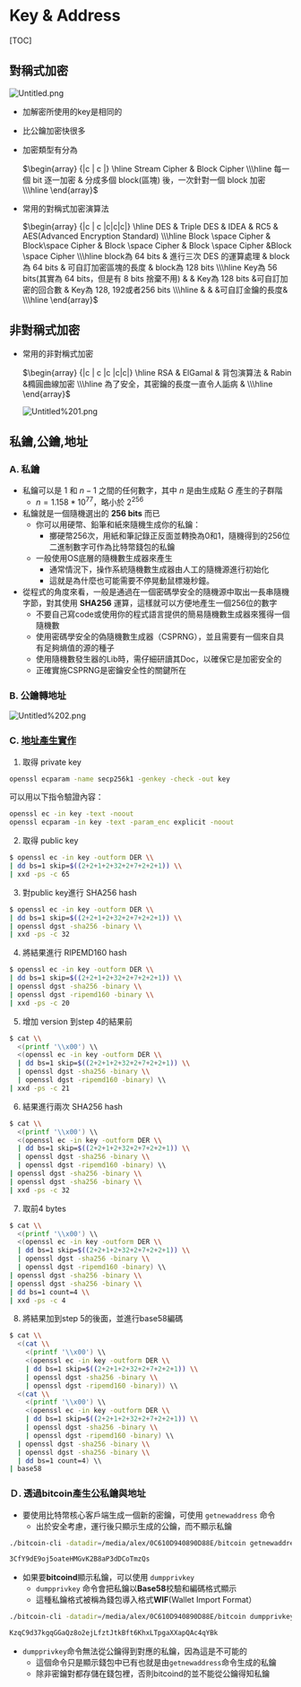 # Key & Address

[TOC]

## 對稱式加密

![Untitled.png](images/Untitled.png)

- 加解密所使用的key是相同的
- 比公鑰加密快很多
- 加密類型有分為

    $\begin{array}
    {|c | c |}
    \hline
    Stream Cipher & Block Cipher
    \\\hline
    每一個 bit 逐一加密 & 分成多個 block(區塊) 後，一次針對一個 block 加密
    \\\hline
    \end{array}$

- 常用的對稱式加密演算法

    $\begin{array}
    {|c | c |c|c|c|}
    \hline
    DES & Triple DES & IDEA & RC5 & AES(Advanced Encryption Standard)
    \\\hline
    Block \space Cipher & Block\space Cipher & Block \space Cipher & Block \space Cipher
    &Block \space Cipher
    \\\hline
    block為 64 bits & 進行三次 DES 的運算處理 & block為 64 bits & 可自訂加密區塊的長度 & block為 128 bits
    \\\hline
    Key為 56 bits(其實為 64 bits，但是有 8 bits 捨棄不用) & & Key為 128 bits &可自訂加密的回合數 & Key為 128, 192或者256 bits
    \\\hline
     & & &可自訂金鑰的長度&
    \\\hline
    \end{array}$

## 非對稱式加密

- 常用的非對稱式加密

    $\begin{array}
    {|c | c |c |c|c|}
    \hline
    RSA & ElGamal & 背包演算法 & Rabin &橢圓曲線加密
    \\\hline
    為了安全，其密鑰的長度一直令人詬病 &
    \\\hline
    \end{array}$

    ![Untitled%201.png](images/Untitled%201.png)

## 私鑰,公鑰,地址

### A. 私鑰

- 私鑰可以是 $1$ 和 $n-1$ 之間的任何數字，其中 $n$ 是由生成點 $G$ 產生的子群階
  - $n=1.158 * 10^{77}$，略小於 $2^{256}$
- 私鑰就是一個隨機選出的 **256 bits** 而已
  - 你可以用硬幣、鉛筆和紙來隨機生成你的私鑰：
    - 擲硬幣256次，用紙和筆記錄正反面並轉換為0和1，隨機得到的256位二進制數字可作為比特幣錢包的私鑰
  - 一般使用OS底層的隨機數生成器來產生
    - 通常情況下，操作系統隨機數生成器由人工的隨機源進行初始化
    - 這就是為什麼也可能需要不停晃動鼠標幾秒鐘。
- 從程式的角度來看，一般是通過在一個密碼學安全的隨機源中取出一長串隨機字節，對其使用 **SHA256** 運算，這樣就可以方便地產生一個256位的數字
  - 不要自己寫code或使用你的程式語言提供的簡易隨機數生成器來獲得一個隨機數
  - 使用密碼學安全的偽隨機數生成器（CSPRNG），並且需要有一個來自具有足夠熵值的源的種子
  - 使用隨機數發生器的Lib時，需仔細研讀其Doc，以確保它是加密安全的
  - 正確實施CSPRNG是密鑰安全性的關鍵所在

### B. 公鑰轉地址

![Untitled%202.png](images/Untitled%202.png)

### C. [地址產生實作](https://en.bitcoin.it/wiki/Technical_background_of_version_1_Bitcoin_addresses#How_to_create_Bitcoin_Address)

1. 取得 private key

```bash
openssl ecparam -name secp256k1 -genkey -check -out key
```

可以用以下指令驗證內容：

```bash
openssl ec -in key -text -noout
openssl ecparam -in key -text -param_enc explicit -noout
```

2. 取得 public key

```bash
$ openssl ec -in key -outform DER \\
| dd bs=1 skip=$((2+2+1+2+32+2+7+2+2+1)) \\
| xxd -ps -c 65
```

3. 對public key進行 SHA256 hash

```bash
$ openssl ec -in key -outform DER \\
| dd bs=1 skip=$((2+2+1+2+32+2+7+2+2+1)) \\
| openssl dgst -sha256 -binary \\
| xxd -ps -c 32
```

4. 將結果進行 RIPEMD160 hash

```bash
$ openssl ec -in key -outform DER \\
| dd bs=1 skip=$((2+2+1+2+32+2+7+2+2+1)) \\
| openssl dgst -sha256 -binary \\
| openssl dgst -ripemd160 -binary \\
| xxd -ps -c 20
```

5. 增加 version 到step 4的結果前

```bash
$ cat \\
  <(printf '\\x00') \\
  <(openssl ec -in key -outform DER \\
  | dd bs=1 skip=$((2+2+1+2+32+2+7+2+2+1)) \\
  | openssl dgst -sha256 -binary \\
  | openssl dgst -ripemd160 -binary) \\
| xxd -ps -c 21
```

6. 結果進行兩次 SHA256 hash

```bash
$ cat \\
  <(printf '\\x00') \\
  <(openssl ec -in key -outform DER \\
  | dd bs=1 skip=$((2+2+1+2+32+2+7+2+2+1)) \\
  | openssl dgst -sha256 -binary \\
  | openssl dgst -ripemd160 -binary) \\
| openssl dgst -sha256 -binary \\
| openssl dgst -sha256 -binary \\
| xxd -ps -c 32
```

7. 取前4 bytes

```bash
$ cat \\
  <(printf '\\x00') \\
  <(openssl ec -in key -outform DER \\
  | dd bs=1 skip=$((2+2+1+2+32+2+7+2+2+1)) \\
  | openssl dgst -sha256 -binary \\
  | openssl dgst -ripemd160 -binary) \\
| openssl dgst -sha256 -binary \\
| openssl dgst -sha256 -binary \\
| dd bs=1 count=4 \\
| xxd -ps -c 4

```

8. 將結果加到step 5的後面，並進行base58編碼

```bash
$ cat \\
  <(cat \\
    <(printf '\\x00') \\
    <(openssl ec -in key -outform DER \\
    | dd bs=1 skip=$((2+2+1+2+32+2+7+2+2+1)) \\
    | openssl dgst -sha256 -binary \\
    | openssl dgst -ripemd160 -binary)) \\
  <(cat \\
    <(printf '\\x00') \\
    <(openssl ec -in key -outform DER \\
    | dd bs=1 skip=$((2+2+1+2+32+2+7+2+2+1)) \\
    | openssl dgst -sha256 -binary \\
    | openssl dgst -ripemd160 -binary) \\
  | openssl dgst -sha256 -binary \\
  | openssl dgst -sha256 -binary \\
  | dd bs=1 count=4) \\
| base58
```

### Ｄ. 透過bitcoin產生公私鑰與地址

- 要使用比特幣核心客戶端生成一個新的密鑰，可使用 `getnewaddress` 命令
  - 出於安全考慮，運行後只顯示生成的公鑰，而不顯示私鑰

```bash
./bitcoin-cli -datadir=/media/alex/0C610D940890D88E/bitcoin getnewaddress

3CfY9dE9oj5oateHMGvK2B8aP3dDCoTmzQs
```

- 如果要**bitcoind**顯示私鑰，可以使用 `dumpprivkey`
  - `dumpprivkey` 命令會把私鑰以**Base58**校驗和編碼格式顯示
  - 這種私鑰格式被稱為錢包導入格式**WIF**(Wallet Import Format）

```bash
./bitcoin-cli -datadir=/media/alex/0C610D940890D88E/bitcoin dumpprivkey "3CfY9dE9oj5oateHMGvK2B8aP3dDCoTmzQ"

KzqC9d37kgqGGaQz8o2ejLfztJtkBft6KhxLTpgaXXapQAc4qYBk
```

- `dumpprivkey`命令無法從公鑰得到對應的私鑰，因為這是不可能的
  - 這個命令只是顯示錢包中已有也就是由`getnewaddress`命令生成的私鑰
  - 除非密鑰對都存儲在錢包裡，否則bitcoind的並不能從公鑰得知私鑰
